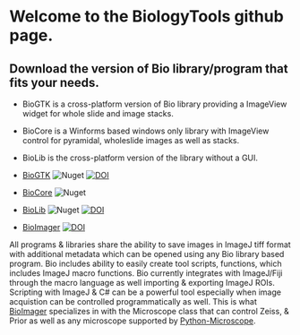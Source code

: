 # Welcome to the BiologyTools github page. 
## Download the version of Bio library/program that fits your needs. 
- BioGTK is a cross-platform version of Bio library providing a ImageView widget for whole slide and image stacks.
- BioCore is a Winforms based windows only library with ImageView control for pyramidal, wholeslide images as well as stacks. 
- BioLib is the cross-platform version of the library without a GUI.

- [BioGTK](https://github.com/BiologyTools/BioGTK/releases)
![Nuget](https://img.shields.io/nuget/dt/BioGTK) [![DOI](https://zenodo.org/badge/DOI/10.5281/zenodo.8122239.svg)](https://doi.org/10.5281/zenodo.8122239)
- [BioCore](https://github.com/BiologyTools/BioCore/releases)
![Nuget](https://img.shields.io/nuget/dt/BioCore)
- [BioLib](https://github.com/BiologyTools/BioLib) ![Nuget](https://img.shields.io/nuget/dt/BioLib) [![DOI](https://zenodo.org/badge/DOI/10.5281/zenodo.8127022.svg)](https://doi.org/10.5281/zenodo.8127022)
- [BioImager](https://github.com/BiologyTools/BioImager) [![DOI](https://zenodo.org/badge/535162891.svg)](https://zenodo.org/badge/latestdoi/535162891)

All programs & libraries share the ability to save images in ImageJ tiff format with additional metadata which can be opened using any Bio library based program. Bio includes ability to easily create tool scripts, functions, which includes ImageJ macro functions. Bio currently integrates with ImageJ/Fiji through the macro language as well importing & exporting ImageJ ROIs. Scripting with ImageJ & C# can be a powerful tool especially when image acquistion can be controlled programmatically as well. This is what [BioImager](https://github.com/BiologyTools/BioImager) specializes in with the Microscope class that can control Zeiss, & Prior as well as any microscope supported by [Python-Microscope](https://github.com/python-microscope/microscope).
